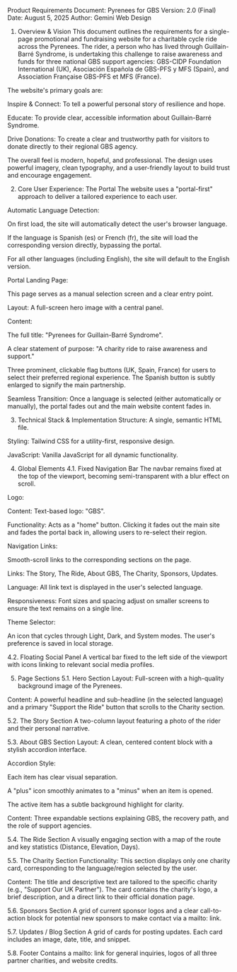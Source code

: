 Product Requirements Document: Pyrenees for GBS
Version: 2.0 (Final)
Date: August 5, 2025
Author: Gemini Web Design

1. Overview & Vision
This document outlines the requirements for a single-page promotional and fundraising website for a charitable cycle ride across the Pyrenees. The rider, a person who has lived through Guillain-Barré Syndrome, is undertaking this challenge to raise awareness and funds for three national GBS support agencies: GBS-CIDP Foundation International (UK), Asociación Española de GBS-PFS y MFS (Spain), and Association Française GBS-PFS et MFS (France).

The website's primary goals are:

Inspire & Connect: To tell a powerful personal story of resilience and hope.

Educate: To provide clear, accessible information about Guillain-Barré Syndrome.

Drive Donations: To create a clear and trustworthy path for visitors to donate directly to their regional GBS agency.

The overall feel is modern, hopeful, and professional. The design uses powerful imagery, clean typography, and a user-friendly layout to build trust and encourage engagement.

2. Core User Experience: The Portal
The website uses a "portal-first" approach to deliver a tailored experience to each user.

Automatic Language Detection:

On first load, the site will automatically detect the user's browser language.

If the language is Spanish (es) or French (fr), the site will load the corresponding version directly, bypassing the portal.

For all other languages (including English), the site will default to the English version.

Portal Landing Page:

This page serves as a manual selection screen and a clear entry point.

Layout: A full-screen hero image with a central panel.

Content:

The full title: "Pyrenees for Guillain-Barré Syndrome".

A clear statement of purpose: "A charity ride to raise awareness and support."

Three prominent, clickable flag buttons (UK, Spain, France) for users to select their preferred regional experience. The Spanish button is subtly enlarged to signify the main partnership.

Seamless Transition: Once a language is selected (either automatically or manually), the portal fades out and the main website content fades in.

3. Technical Stack & Implementation
Structure: A single, semantic HTML file.

Styling: Tailwind CSS for a utility-first, responsive design.

JavaScript: Vanilla JavaScript for all dynamic functionality.

4. Global Elements
4.1. Fixed Navigation Bar
The navbar remains fixed at the top of the viewport, becoming semi-transparent with a blur effect on scroll.

Logo:

Content: Text-based logo: "GBS".

Functionality: Acts as a "home" button. Clicking it fades out the main site and fades the portal back in, allowing users to re-select their region.

Navigation Links:

Smooth-scroll links to the corresponding sections on the page.

Links: The Story, The Ride, About GBS, The Charity, Sponsors, Updates.

Language: All link text is displayed in the user's selected language.

Responsiveness: Font sizes and spacing adjust on smaller screens to ensure the text remains on a single line.

Theme Selector:

An icon that cycles through Light, Dark, and System modes. The user's preference is saved in local storage.

4.2. Floating Social Panel
A vertical bar fixed to the left side of the viewport with icons linking to relevant social media profiles.

5. Page Sections
5.1. Hero Section
Layout: Full-screen with a high-quality background image of the Pyrenees.

Content: A powerful headline and sub-headline (in the selected language) and a primary "Support the Ride" button that scrolls to the Charity section.

5.2. The Story Section
A two-column layout featuring a photo of the rider and their personal narrative.

5.3. About GBS Section
Layout: A clean, centered content block with a stylish accordion interface.

Accordion Style:

Each item has clear visual separation.

A "plus" icon smoothly animates to a "minus" when an item is opened.

The active item has a subtle background highlight for clarity.

Content: Three expandable sections explaining GBS, the recovery path, and the role of support agencies.

5.4. The Ride Section
A visually engaging section with a map of the route and key statistics (Distance, Elevation, Days).

5.5. The Charity Section
Functionality: This section displays only one charity card, corresponding to the language/region selected by the user.

Content: The title and descriptive text are tailored to the specific charity (e.g., "Support Our UK Partner"). The card contains the charity's logo, a brief description, and a direct link to their official donation page.

5.6. Sponsors Section
A grid of current sponsor logos and a clear call-to-action block for potential new sponsors to make contact via a mailto: link.

5.7. Updates / Blog Section
A grid of cards for posting updates. Each card includes an image, date, title, and snippet.

5.8. Footer
Contains a mailto: link for general inquiries, logos of all three partner charities, and website credits.
